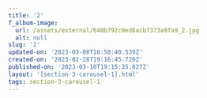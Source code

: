 ```yaml
---
title: '2'
f_album-image:
  url: /assets/external/640b792c0ed8acb7373a9fa9_2.jpg
  alt: null
slug: '2'
updated-on: '2023-03-08T16:58:40.539Z'
created-on: '2023-02-28T19:16:45.720Z'
published-on: '2023-03-10T19:15:35.027Z'
layout: '[section-3-carousel-1].html'
tags: section-3-carousel-1
---
```




